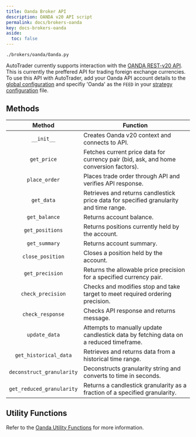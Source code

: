 ```yaml
---
title: Oanda Broker API
description: OANDA v20 API script
permalink: docs/brokers-oanda
key: docs-brokers-oanda
aside:
  toc: false
---
```


`./brokers/oanda/Oanda.py`


AutoTrader currently supports interaction with the [OANDA REST-v20 API](https://developer.oanda.com/rest-live-v20/introduction/).
This is currently the preffered API for trading foreign exchange currencies. To use this API with AutoTrader, add your Oanda API
account details to the [global configuration](configuration-global) and specifiy 'Oanda' as the `FEED` in your 
[strategy configuration](configuration-strategy) file.


## Methods


|           Method          | Function                                                                                              |
| :-----------------------: | ----------------------------------------------------------------------------------------------------- |
|         `__init__`        | Creates Oanda v20 context and connects to API.                                                        |
|        `get_price`        | Fetches current price data for currency pair (bid, ask, and home conversion factors).                 |
|       `place_order`       | Places trade order through API and verifies API response.                                             |
|        `get_data`         | Retrieves and returns candlestick price data for specified granularity and time range.                |
|      `get_balance`        | Returns account balance.                                                                              |
|     `get_positions`       | Returns positions currently held by the account.                                                      |
|      `get_summary`        | Returns account summary.                                                                              |
|    `close_position`       | Closes a position held by the account.                                                                |
|     `get_precision`       | Returns the allowable price precision for a specified currency pair.                                  |
|    `check_precision`      | Checks and modifies stop and take target to meet required ordering precision.                         |
|      `check_response`     | Checks API response and returns message.                                                              |
|      `update_data`        | Attempts to manually update candlestick data by fetching data on a reduced timeframe.                 |
|  `get_historical_data`    | Retrieves and returns data from a historical time range.                                              |
| `deconstruct_granularity` | Deconstructs granularity string and converts to time in seconds.                                      |
| `get_reduced_granularity` | Returns a candlestick granularity as a fraction of a specified granularity.                           |


## Utility Functions

Refer to the [Oanda Utility Functions](oanda-utils) for more information.

